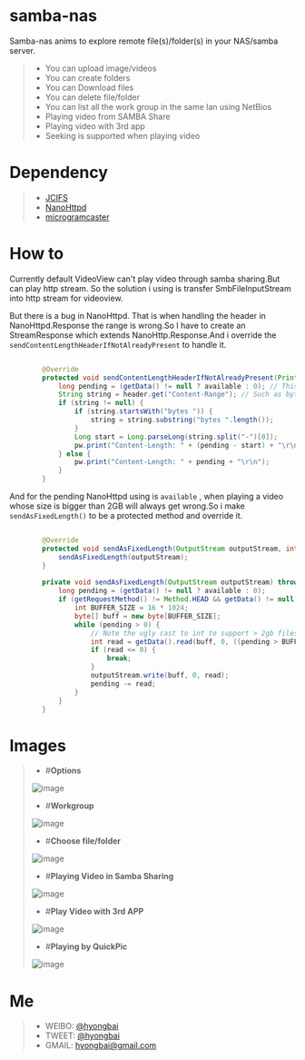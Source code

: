 samba-nas
===

Samba-nas anims to explore remote file(s)/folder(s) in your NAS/samba server.

> - You can upload image/videos
> - You can create folders
> - You can Download files
> - You can delete file/folder
> - You can list all the work group in the same lan using NetBios
> - Playing video from SAMBA Share 
> - Playing video with 3rd app
> - Seeking is supported when playing video


Dependency
===
> - [JCIFS](https://jcifs.samba.org/)
> - [NanoHttpd](https://github.com/NanoHttpd/nanohttpd)
> - [microgramcaster](https://github.com/eriklupander/microgramcaster)

How to
===
Currently default VideoView can't play video through samba sharing.But can play http stream. So the solution i using is transfer SmbFileInputStream into http stream for videoview.

But there is a bug in NanoHttpd. That is when handling the header in NanoHttpd.Response the range is wrong.So I have to create an StreamResponse which extends NanoHttp.Response.And i override the `sendContentLengthHeaderIfNotAlreadyPresent` to handle it.

```java

        @Override
        protected void sendContentLengthHeaderIfNotAlreadyPresent(PrintWriter pw, Map<String, String> header, int size) {
            long pending = (getData() != null ? available : 0); // This is to support partial sends, see serveFile()
            String string = header.get("Content-Range"); // Such as bytes 203437551-205074073/205074074
            if (string != null) {
                if (string.startsWith("bytes ")) {
                    string = string.substring("bytes ".length());
                }
                Long start = Long.parseLong(string.split("-")[0]);
                pw.print("Content-Length: " + (pending - start) + "\r\n");
            } else {
                pw.print("Content-Length: " + pending + "\r\n");
            }
        }

```



And for the pending  NanoHttpd using is `available` , when playing a video whose size is bigger than 2GB will always get wrong.So i make `sendAsFixedLength()` to be a protected method and override it.




```java

        @Override
        protected void sendAsFixedLength(OutputStream outputStream, int pending) throws IOException {
            sendAsFixedLength(outputStream);
        }
        
        private void sendAsFixedLength(OutputStream outputStream) throws IOException {
            long pending = (getData() != null ? available : 0);
            if (getRequestMethod() != Method.HEAD && getData() != null) {
                int BUFFER_SIZE = 16 * 1024;
                byte[] buff = new byte[BUFFER_SIZE];
                while (pending > 0) {
                    // Note the ugly cast to int to support > 2gb files. If pending < BUFFER_SIZE we can safely cast anyway.
                    int read = getData().read(buff, 0, ((pending > BUFFER_SIZE) ? BUFFER_SIZE : (int) pending));
                    if (read <= 0) {
                        break;
                    }
                    outputStream.write(buff, 0, read);
                    pending -= read;
                }
            }
        }

``` 




# Images

> - #**Options**
> 
>  ![image](images/options.png)
>  
> - #**Workgroup** 
> 
>  ![image](images/choose-workgroup.png)
>  
> - #**Choose file/folder**
> 
>  ![image](images/choose-file-folder.png)
>  
> - #**Playing Video in Samba Sharing**
> 
>  ![image](images/video-play-0.png)
>  
> - #**Play Video with 3rd APP**
> 
>  ![image](images/choose-3rd-app-video-play-0.png)
>   
> - #**Playing by QuickPic**
> 
>  ![image](images/play-video-by-quickpic-0.png)
>  


# Me

> - WEIBO: [@hyongbai](http://weibo/hyongbai)
> - TWEET: [@hyongbai](http://twitter.com/hyongbai)
> - GMAIL: [hyongbai@gmail.com](mailto://hyongbai@gmail.com)

